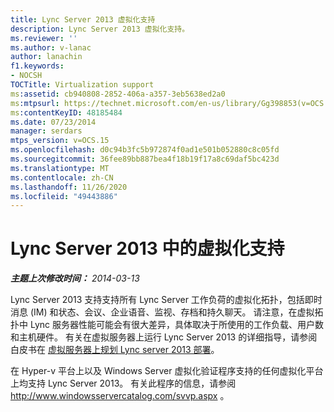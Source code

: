 ```yaml
---
title: Lync Server 2013 虚拟化支持
description: Lync Server 2013 虚拟化支持。
ms.reviewer: ''
ms.author: v-lanac
author: lanachin
f1.keywords:
- NOCSH
TOCTitle: Virtualization support
ms:assetid: cb940808-2852-406a-a357-3eb5638ed2a0
ms:mtpsurl: https://technet.microsoft.com/en-us/library/Gg398853(v=OCS.15)
ms:contentKeyID: 48185484
ms.date: 07/23/2014
manager: serdars
mtps_version: v=OCS.15
ms.openlocfilehash: d0c94b3fc5b972874f0ad1e501b052880c8c05fd
ms.sourcegitcommit: 36fee89bb887bea4f18b19f17a8c69daf5bc423d
ms.translationtype: MT
ms.contentlocale: zh-CN
ms.lasthandoff: 11/26/2020
ms.locfileid: "49443886"
---
```

# <a name="virtualization-support-in-lync-server-2013"></a>Lync Server 2013 中的虚拟化支持

<div data-xmlns="http://www.w3.org/1999/xhtml">

<div class="topic" data-xmlns="http://www.w3.org/1999/xhtml" data-msxsl="urn:schemas-microsoft-com:xslt" data-cs="https://msdn.microsoft.com/">

<div data-asp="https://msdn2.microsoft.com/asp">



</div>

<div id="mainSection">

<div id="mainBody">

<span> </span>

_**主题上次修改时间：** 2014-03-13_

Lync Server 2013 支持支持所有 Lync Server 工作负荷的虚拟化拓扑，包括即时消息 (IM) 和状态、会议、企业语音、监视、存档和持久聊天。 请注意，在虚拟拓扑中 Lync 服务器性能可能会有很大差异，具体取决于所使用的工作负载、用户数和主机硬件。 有关在虚拟服务器上运行 Lync Server 2013 的详细指导，请参阅白皮书在 [虚拟服务器上规划 Lync server 2013 部署](https://www.microsoft.com/download/details.aspx?id=41936)。

在 Hyper-v 平台上以及 Windows Server 虚拟化验证程序支持的任何虚拟化平台上均支持 Lync Server 2013。 有关此程序的信息，请参阅 <http://www.windowsservercatalog.com/svvp.aspx> 。

</div>

<span> </span>

</div>

</div>

</div>

